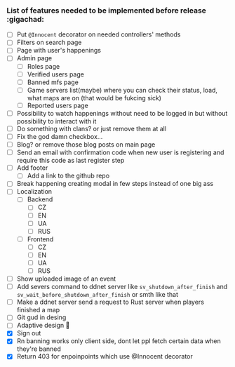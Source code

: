 ### List of features needed to be implemented before release :gigachad:

- [ ] Put `@Innocent` decorator on needed controllers' methods
- [ ] Filters on search page
- [ ] Page with user's happenings
- [ ] Admin page
    - [ ] Roles page
    - [ ] Verified users page
    - [ ] Banned mfs page
    - [ ] Game servers list(maybe) where you can check their status, load, what maps are on (that would be fukcing sick)
    - [ ] Reported users page
- [ ] Possibility to watch happenings without need to be logged in but without possibility to interact with it
- [ ] Do something with clans? or just remove them at all
- [ ] Fix the god damn checkbox...
- [ ] Blog? or remove those blog posts on main page
- [ ] Send an email with confirmation code when new user is registering and require this code as last register step
- [ ] Add footer
    - [ ] Add a link to the github repo
- [ ] Break happening creating modal in few steps instead of one big ass
- [ ] Localization
    - [ ] Backend
        - [ ] CZ
        - [ ] EN
        - [ ] UA
        - [ ] RUS
    - [ ] Frontend
        - [ ] CZ
        - [ ] EN
        - [ ] UA
        - [ ] RUS
- [ ] Show uploaded image of an event
- [ ] Add severs command to ddnet server like `sv_shutdown_after_finish` and `sv_wait_before_shutdown_after_finish` or smth like that
- [ ] Make a ddnet server send a request to Rust server when players finished a map
- [ ] Git gud in desing
- [ ] Adaptive design 🤮
- [x] Sign out
- [x] Rn banning works only client side, dont let ppl fetch certain data when they're banned
- [x] Return 403 for enpoinpoints which use @Innocent decorator

